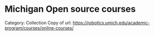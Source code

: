 # Michigan Open source courses

Category: Collection
Copy of url: https://robotics.umich.edu/academic-program/courses/online-courses/